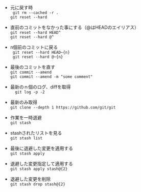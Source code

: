 - 元に戻す時  
	` git rm --cached -r .`  
	` git reset --hard `

- 直前のコミットをなかった事にする（@はHEADのエイリアス）  
	` git reset --hard HEAD^  `  
	` git reset --hard @^  `

- n個前のコミットに戻る  
	` git reset --hard HEAD~{n}`  
	` git reset --hard @~{n}`

- 最後のコミットを直す  
	`git commit --amend   `  
	`git commit --amend -m "some comment"`

- 最新のｎ個のログ、diffを取得  
	`	git log -p -2	`

- 最新のみ取得  
	`git clone --depth 1 https://github.com/git/git	`

- 作業を一時退避  
	`git stash`

- stashされたリストを見る  
	`git stash list`

- 最後に退避した変更を適用する  
	`git stash apply`

- 退避した変更指定して適用する  
	`git stash apply stash@{2}`

- 退避した変更を削除  
	`git stash drop stash@{2}`
